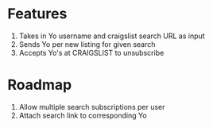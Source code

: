 Features
=========
1. Takes in Yo username and craigslist search URL as input
2. Sends Yo per new listing for given search
3. Accepts Yo's at CRAIGSLIST to unsubscribe

Roadmap
========
1. Allow multiple search subscriptions per user
2. Attach search link to corresponding Yo

